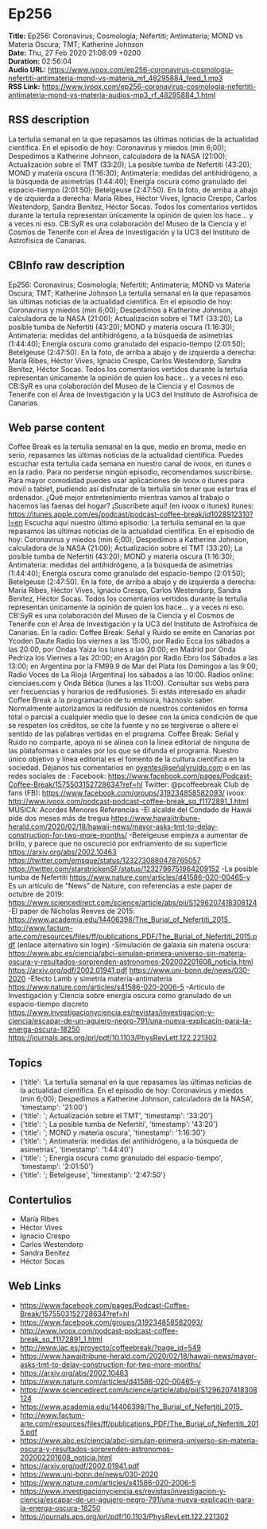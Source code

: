 # Ep256  
**Title:** Ep256: Coronavirus; Cosmología; Nefertiti; Antimateria; MOND vs Materia Oscura; TMT; Katherine Johnson  
**Date:** Thu, 27 Feb 2020 21:08:09 +0200  
**Duration:** 02:56:04  
**Audio URL:** https://www.ivoox.com/ep256-coronavirus-cosmologia-nefertiti-antimateria-mond-vs-materia_mf_48295884_feed_1.mp3  
**RSS Link:** https://www.ivoox.com/ep256-coronavirus-cosmologia-nefertiti-antimateria-mond-vs-materia-audios-mp3_rf_48295884_1.html  

## RSS description
La tertulia semanal en la que repasamos las últimas noticias de la actualidad científica. En el episodio de hoy: Coronavirus y miedos (min 6;00); Despedimos a Katherine Johnson, calculadora de la NASA (21:00); Actualización sobre el TMT (33:20); La posible tumba de Nefertiti (43:20); MOND y materia oscura (1:16:30); Antimateria: medidas del antihidrógeno, a la búsqueda de asimetrías (1:44:40); Energía oscura como granulado del espacio-tiempo (2:01:50); Betelgeuse (2:47:50). En la foto, de arriba a abajo y de izquierda a derecha: María Ribes, Héctor Vives, Ignacio Crespo, Carlos Westendorp, Sandra Benítez, Héctor Socas. Todos los comentarios vertidos durante la tertulia representan únicamente la opinión de quien los hace... y a veces ni eso. CB:SyR es una colaboración del Museo de la Ciencia y el Cosmos de Tenerife con el Área de Investigación y la UC3 del Instituto de Astrofísica de Canarias.

## CBInfo raw description
Ep256: Coronavirus; Cosmología; Nefertiti; Antimateria; MOND vs Materia Oscura; TMT; Katherine Johnson
La tertulia semanal en la que repasamos las últimas noticias de la actualidad científica. En el episodio de hoy: Coronavirus y miedos (min 6;00); Despedimos a Katherine Johnson, calculadora de la NASA (21:00); Actualización sobre el TMT (33:20); La posible tumba de Nefertiti (43:20); MOND y materia oscura (1:16:30); Antimateria: medidas del antihidrógeno, a la búsqueda de asimetrías (1:44:40); Energía oscura como granulado del espacio-tiempo (2:01:50); Betelgeuse (2:47:50). En la foto, de arriba a abajo y de izquierda a derecha: María Ribes, Héctor Vives, Ignacio Crespo, Carlos Westendorp, Sandra Benítez, Héctor Socas. Todos los comentarios vertidos durante la tertulia representan únicamente la opinión de quien los hace... y a veces ni eso. CB:SyR es una colaboración del Museo de la Ciencia y el Cosmos de Tenerife con el Área de Investigación y la UC3 del Instituto de Astrofísica de Canarias.


## Web parse content
Coffee Break es la tertulia semanal en la que, medio en broma, medio en serio, repasamos las últimas noticias de la actualidad científica. Puedes escuchar esta tertulia cada semana en nuestro canal de ivoox, en itunes o en la radio. Para no perderse ningún episodio, recomendamos suscribirse. Para mayor comodidad puedes usar aplicaciones de ivoox o itunes para móvil o tablet, pudiendo así disfrutar de la tertulia sin tener que estar tras el ordenador. ¿Qué mejor entretenimiento mientras vamos al trabajo o hacemos las faenas del hogar? ¡Suscríbete aquí! (en ivoox o itunes) itunes: https://itunes.apple.com/es/podcast/podcast-coffee-break/id1028912310?l=en Escucha aquí nuestro último episodio: La tertulia semanal en la que repasamos las últimas noticias de la actualidad científica. En el episodio de hoy: Coronavirus y miedos (min 6;00); Despedimos a Katherine Johnson, calculadora de la NASA (21:00); Actualización sobre el TMT (33:20); La posible tumba de Nefertiti (43:20); MOND y materia oscura (1:16:30); Antimateria: medidas del antihidrógeno, a la búsqueda de asimetrías (1:44:40); Energía oscura como granulado del espacio-tiempo (2:01:50); Betelgeuse (2:47:50). En la foto, de arriba a abajo y de izquierda a derecha: María Ribes, Héctor Vives, Ignacio Crespo, Carlos Westendorp, Sandra Benítez, Héctor Socas. Todos los comentarios vertidos durante la tertulia representan únicamente la opinión de quien los hace… y a veces ni eso. CB:SyR es una colaboración del Museo de la Ciencia y el Cosmos de Tenerife con el Área de Investigación y la UC3 del Instituto de Astrofísica de Canarias. En la radio: Coffee Break: Señal y Ruido se emite en Canarias por Ycoden Daute Radio los viernes a las 15:00, por Radio Ecca los sábados a las 20:00, por Ondas Yaiza los lunes a las 20:00; en Madrid por Onda Pedriza los Viernes a las 20:00; en Aragón por Radio Ebro los Sábados a las 13:00; en Argentina por la FM99.9 de Mar del Plata los Domingos a las 9:00; Radio Voces de La Rioja (Argentina) los sábados a las 10:00. Radios online: cienciaes.com y Onda Bética (lunes a las 11:00). Consultar sus webs para ver frecuencias y horarios de redifusiones. Si estás interesado en añadir Coffee Break a la programación de tu emisora, háznoslo saber. Normalmente autorizamos la redifusión de nuestros contenidos en forma total o parcial a cualquier medio que lo desee con la única condición de que se respeten los créditos, se cite la fuente y no se tergiverse o altere el sentido de las palabras vertidas en el programa. Coffee Break: Señal y Ruido no comparte, apoya ni se alinea con la línea editorial de ninguna de las plataformas o canales por los que se difunda el programa. Nuestro único objetivo y línea editorial es el fomento de la cultura científica en la sociedad. Déjanos tus comentarios en oyentes@señalyruido.com o en las redes sociales de : Facebook: https://www.facebook.com/pages/Podcast-Coffee-Break/1575503152728634?ref=hl Twitter: @pcoffeebreak Club de fans (FB): https://www.facebook.com/groups/319234858582093/ ivoox: http://www.ivoox.com/podcast-podcast-coffee-break_sq_f1172891_1.html MÚSICA: Acordes Menores Referencias -El alcalde del Condado de Hawái pide dos meses más de tregua https://www.hawaiitribune-herald.com/2020/02/18/hawaii-news/mayor-asks-tmt-to-delay-construction-for-two-more-months/ -Betelgeuse empieza a aumentar de brillo, y parece que no oscureció por enfriamiento de su superficie https://arxiv.org/abs/2002.10463 https://twitter.com/emsque/status/1232730880478765057 https://twitter.com/starstrickenSF/status/1232796751964209152 -La posible tumba de Nefertiti https://www.nature.com/articles/d41586-020-00465-y Es un artículo de “News” de Nature, con referencias a este paper de octubre de 2019: https://www.sciencedirect.com/science/article/abs/pii/S1296207418308124 -El paper de Nicholas Reeves de 2015: https://www.academia.edu/14406398/The_Burial_of_Nefertiti_2015_ http://www.factum-arte.com/resources/files/ff/publications_PDF/The_Burial_of_Nefertiti_2015.pdf (enlace alternativo sin login) -Simulación de galaxia sin materia oscura: https://www.abc.es/ciencia/abci-simulan-primera-universo-sin-materia-oscura-y-resultados-sorprenden-astronomos-202002201608_noticia.html https://arxiv.org/pdf/2002.01941.pdf https://www.uni-bonn.de/news/030-2020 -Efecto Lamb y simetría materia-antimateria https://www.nature.com/articles/s41586-020-2006-5 -Artículo de Investigación y Ciencia sobre energía oscura como granulado de un espacio-tiempo discreto https://www.investigacionyciencia.es/revistas/investigacion-y-ciencia/escapar-de-un-agujero-negro-791/una-nueva-explicacin-para-la-energa-oscura-18250 https://journals.aps.org/prl/pdf/10.1103/PhysRevLett.122.221302

## Topics
- {'title': 'La tertulia semanal en la que repasamos las últimas noticias de la actualidad científica. En el episodio de hoy: Coronavirus y miedos (min 6;00); Despedimos a Katherine Johnson, calculadora de la NASA', 'timestamp': '21:00'}
- {'title': '; Actualización sobre el TMT', 'timestamp': '33:20'}
- {'title': '; La posible tumba de Nefertiti', 'timestamp': '43:20'}
- {'title': '; MOND y materia oscura', 'timestamp': '1:16:30'}
- {'title': '; Antimateria: medidas del antihidrógeno, a la búsqueda de asimetrías', 'timestamp': '1:44:40'}
- {'title': '; Energía oscura como granulado del espacio-tiempo', 'timestamp': '2:01:50'}
- {'title': '; Betelgeuse', 'timestamp': '2:47:50'}
## Contertulios
- María Ribes
- Héctor Vives
- Ignacio Crespo
- Carlos Westendorp
- Sandra Benítez
- Héctor Socas
## Web Links
- https://www.facebook.com/pages/Podcast-Coffee-Break/1575503152728634?ref=hl
- https://www.facebook.com/groups/319234858582093/
- http://www.ivoox.com/podcast-podcast-coffee-break_sq_f1172891_1.html
- http://www.iac.es/proyecto/coffeebreak/?page_id=549
- https://www.hawaiitribune-herald.com/2020/02/18/hawaii-news/mayor-asks-tmt-to-delay-construction-for-two-more-months/
- https://arxiv.org/abs/2002.10463
- https://www.nature.com/articles/d41586-020-00465-y
- https://www.sciencedirect.com/science/article/abs/pii/S1296207418308124
- https://www.academia.edu/14406398/The_Burial_of_Nefertiti_2015_
- http://www.factum-arte.com/resources/files/ff/publications_PDF/The_Burial_of_Nefertiti_2015.pdf
- https://www.abc.es/ciencia/abci-simulan-primera-universo-sin-materia-oscura-y-resultados-sorprenden-astronomos-202002201608_noticia.html
- https://arxiv.org/pdf/2002.01941.pdf
- https://www.uni-bonn.de/news/030-2020
- https://www.nature.com/articles/s41586-020-2006-5
- https://www.investigacionyciencia.es/revistas/investigacion-y-ciencia/escapar-de-un-agujero-negro-791/una-nueva-explicacin-para-la-energa-oscura-18250
- https://journals.aps.org/prl/pdf/10.1103/PhysRevLett.122.221302